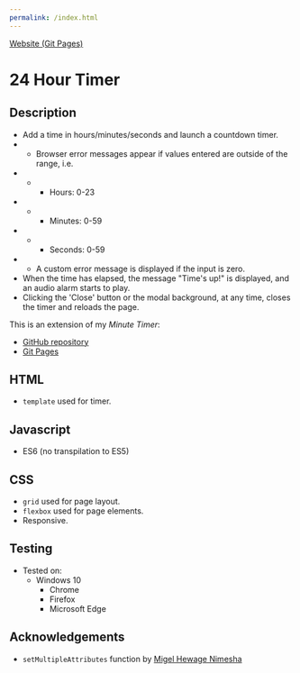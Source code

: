 ```yaml
---
permalink: /index.html
---
```


[Website (Git Pages)](https://chrisnajman.github.io/twenty-four-hour-timer)

# 24 Hour Timer

## Description

- Add a time in hours/minutes/seconds and launch a countdown timer.
- - Browser error messages appear if values entered are outside of the range, i.e.
- - - Hours: 0-23
- - - Minutes: 0-59
- - - Seconds: 0-59
- - A custom error message is displayed if the input is zero.
- When the time has elapsed, the message "Time's up!" is displayed, and an audio alarm starts to play.
- Clicking the 'Close' button or the modal background, at any time, closes the timer and reloads the page.

This is an extension of my _Minute Timer_:

- [GitHub repository](https://github.com/chrisnajman/minute-timer)
- [Git Pages](https://chrisnajman.github.io/minute-timer)

## HTML

- `template` used for timer.

## Javascript

- ES6 (no transpilation to ES5)

## CSS

- `grid` used for page layout.
- `flexbox` used for page elements.
- Responsive.

## Testing

- Tested on:
  - Windows 10
    - Chrome
    - Firefox
    - Microsoft Edge

## Acknowledgements

- `setMultipleAttributes` function by [Migel Hewage Nimesha](https://www.delftstack.com/howto/javascript/set-multiple-attributes-to-an-element-using-javascript/)
